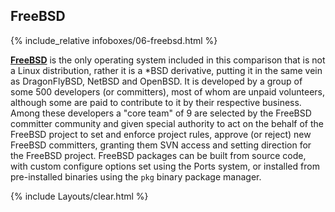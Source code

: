 ## FreeBSD
{% include_relative infoboxes/06-freebsd.html %}

[**FreeBSD**](https://www.freebsd.org/) is the only operating system included in this comparison that is not a Linux distribution, rather it is a &#42;BSD derivative, putting it in the same vein as DragonFlyBSD, NetBSD and OpenBSD. It is developed by a group of some 500 developers (or committers), most of whom are unpaid volunteers, although some are paid to contribute to it by their respective business. Among these developers a "core team" of 9 are selected by the FreeBSD committer community and given special authority to act on the behalf of the FreeBSD project to set and enforce project rules, approve (or reject) new FreeBSD committers, granting them SVN access and setting direction for the FreeBSD project. FreeBSD packages can be built from source code, with custom configure options set using the Ports system, or installed from pre-installed binaries using the `pkg` binary package manager. 

{% include Layouts/clear.html %}
